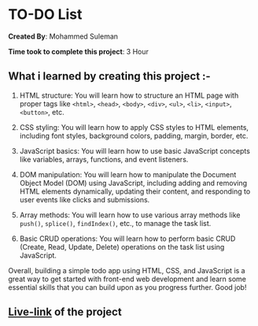 # TO-DO List

<!-- ![]() -->

**Created By**: Mohammed Suleman

**Time took to complete this project**: 3 Hour

## What i learned by creating this project :-

1. HTML structure: You will learn how to structure an HTML page with proper tags like `<html>`, `<head>`, `<body>`, `<div>`, `<ul>`, `<li>`, `<input>`, `<button>`, etc.

2. CSS styling: You will learn how to apply CSS styles to HTML elements, including font styles, background colors, padding, margin, border, etc.

3. JavaScript basics: You will learn how to use basic JavaScript concepts like variables, arrays, functions, and event listeners.

4. DOM manipulation: You will learn how to manipulate the Document Object Model (DOM) using JavaScript, including adding and removing HTML elements dynamically, updating their content, and responding to user events like clicks and submissions.

5. Array methods: You will learn how to use various array methods like `push()`, `splice()`, `findIndex()`, etc., to manage the task list.

6. Basic CRUD operations: You will learn how to perform basic CRUD (Create, Read, Update, Delete) operations on the task list using JavaScript.

Overall, building a simple todo app using HTML, CSS, and JavaScript is a great way to get started with front-end web development and learn some essential skills that you can build upon as you progress further. Good job!

## [Live-link](https://shopify-clone-02.netlify.app/) of the project
